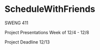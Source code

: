 # ScheduleWithFriends

SWENG 411

Project Presentations
  Week of 12/4 - 12/8
  
Project Deadline
  12/13
